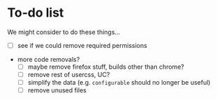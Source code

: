 # To-do list

We might consider to do these things...

- [ ] see if we could remove required permissions
- more code removals?
  - [ ] maybe remove firefox stuff, builds other than chrome?
  - [ ] remove rest of usercss, UC?
  - [ ] simplify the data (e.g. `configurable` should no longer be useful)
  - [ ] remove unused files
